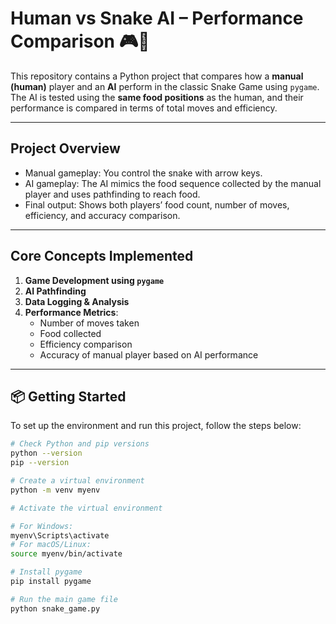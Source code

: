 # Human vs Snake AI – Performance Comparison 🎮🤖

This repository contains a Python project that compares how a **manual (human)** player and an **AI** perform in the classic Snake Game using `pygame`. The AI is tested using the **same food positions** as the human, and their performance is compared in terms of total moves and efficiency.

---
## Project Overview

- Manual gameplay: You control the snake with arrow keys.
- AI gameplay: The AI mimics the food sequence collected by the manual player and uses pathfinding to reach food.
- Final output: Shows both players’ food count, number of moves, efficiency, and accuracy comparison.

---

## Core Concepts Implemented

1. **Game Development using `pygame`**
2. **AI Pathfinding**
3. **Data Logging & Analysis**
4. **Performance Metrics**:
   - Number of moves taken
   - Food collected
   - Efficiency comparison
   - Accuracy of manual player based on AI performance
---
## 📦 Getting Started

To set up the environment and run this project, follow the steps below:

```bash
# Check Python and pip versions
python --version
pip --version

# Create a virtual environment
python -m venv myenv

# Activate the virtual environment

# For Windows:
myenv\Scripts\activate
# For macOS/Linux:
source myenv/bin/activate

# Install pygame
pip install pygame

# Run the main game file
python snake_game.py


